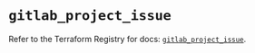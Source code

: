 # `gitlab_project_issue`

Refer to the Terraform Registry for docs: [`gitlab_project_issue`](https://registry.terraform.io/providers/gitlabhq/gitlab/16.11.0/docs/resources/project_issue).
